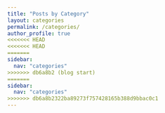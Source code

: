 ```yaml
---
title: "Posts by Category"
layout: categories
permalink: /categories/
author_profile: true
<<<<<<< HEAD
<<<<<<< HEAD
=======
sidebar:
  nav: "categories"
>>>>>>> db6a8b2 (blog start)
=======
sidebar:
  nav: "categories"
>>>>>>> db6a8b2322ba89273f757428165b388d9bbac0c1
---
```

